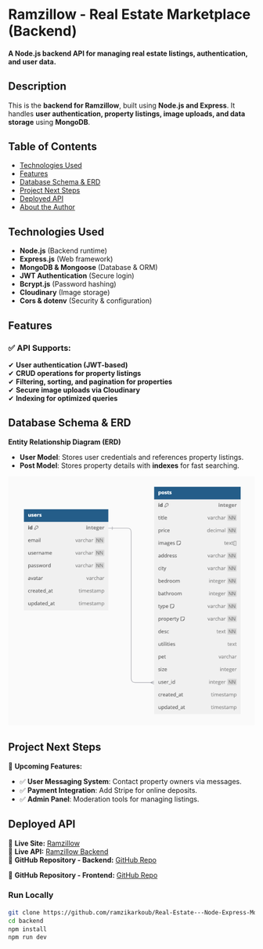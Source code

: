 # Ramzillow - Real Estate Marketplace (Backend)

#### A Node.js backend API for managing real estate listings, authentication, and user data.

## Description

This is the **backend for Ramzillow**, built using **Node.js and Express**. It handles **user authentication, property listings, image uploads, and data storage** using **MongoDB**.

## Table of Contents

- [Technologies Used](#technologiesused)
- [Features](#features)
- [Database Schema & ERD](#erd)
- [Project Next Steps](#nextsteps)
- [Deployed API](#deployment)
- [About the Author](#author)

## <a name="technologiesused"></a>Technologies Used

- **Node.js** (Backend runtime)
- **Express.js** (Web framework)
- **MongoDB & Mongoose** (Database & ORM)
- **JWT Authentication** (Secure login)
- **Bcrypt.js** (Password hashing)
- **Cloudinary** (Image storage)
- **Cors & dotenv** (Security & configuration)

## <a name="features"></a>Features

### ✅ API Supports:

✔ **User authentication (JWT-based)**  
✔ **CRUD operations for property listings**  
✔ **Filtering, sorting, and pagination for properties**  
✔ **Secure image uploads via Cloudinary**  
✔ **Indexing for optimized queries**

## <a name="erd"></a>Database Schema & ERD

**Entity Relationship Diagram (ERD)**

- **User Model**: Stores user credentials and references property listings.
- **Post Model**: Stores property details with **indexes** for fast searching.

<img src="./assets/diagram.png" alt="ERD Diagram for Ramzillow"/>

## <a name="nextsteps"></a>Project Next Steps

🚀 **Upcoming Features:**

- ✅ **User Messaging System**: Contact property owners via messages.
- ✅ **Payment Integration**: Add Stripe for online deposits.
- ✅ **Admin Panel**: Moderation tools for managing listings.

## <a name="deployment"></a>Deployed API

🔗 **Live Site:** [Ramzillow](https://ramzillow-react-real-estate.vercel.app/)  
🔗 **Live API:** [Ramzillow Backend](https://ramzillow-real-estate-backend.onrender.com/api)  
🔗 **GitHub Repository - Backend:** [GitHub Repo](https://github.com/ramzikarkoub/Real-Estate---Node-Express-MongoDB)

🔗 **GitHub Repository - Frontend:** [GitHub Repo](https://github.com/ramzikarkoub/React---Real-Estate-App)

### **Run Locally**

```sh
git clone https://github.com/ramzikarkoub/Real-Estate---Node-Express-MongoDB.git
cd backend
npm install
npm run dev
```

```

```
